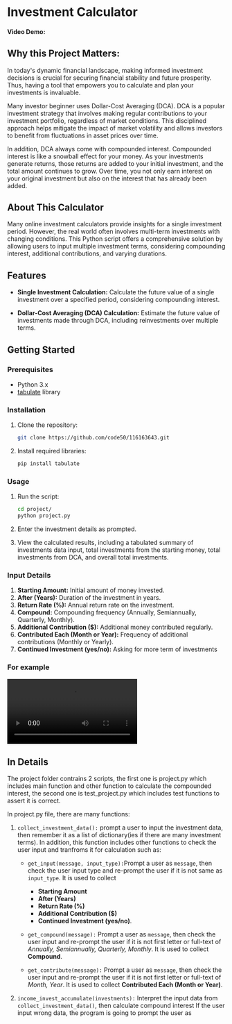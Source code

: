 # Investment Calculator

#### Video Demo:  <URL HERE>
## Why this Project Matters:
In today's dynamic financial landscape, making informed investment decisions is crucial for securing financial stability and future prosperity. Thus, having a tool that empowers you to calculate and plan your investments is invaluable.

Many investor beginner uses Dollar-Cost Averaging (DCA). DCA is a popular investment strategy that involves making regular contributions to your investment portfolio, regardless of market conditions. This disciplined approach helps mitigate the impact of market volatility and allows investors to benefit from fluctuations in asset prices over time.

In addition, DCA always come with compounded interest. Compounded interest is like a snowball effect for your money. As your investments generate returns, those returns are added to your initial investment, and the total amount continues to grow. Over time, you not only earn interest on your original investment but also on the interest that has already been added.

## About This Calculator

Many online investment calculators provide insights for a single investment period. However, the real world often involves multi-term investments with changing conditions. This Python script offers a comprehensive solution by allowing users to input multiple investment terms, considering compounding interest, additional contributions, and varying durations.

## Features

- **Single Investment Calculation:** Calculate the future value of a single investment over a specified period, considering compounding interest.

- **Dollar-Cost Averaging (DCA) Calculation:** Estimate the future value of investments made through DCA, including reinvestments over multiple terms.


## Getting Started

### Prerequisites

- Python 3.x
- [tabulate](https://pypi.org/project/tabulate/) library

### Installation

1. Clone the repository:

    ```bash
   git clone https://github.com/code50/116163643.git
2. Install required libraries:
    ```bash
    pip install tabulate
### Usage
1. Run the script:
    ```bash
    cd project/
    python project.py
2. Enter the investment details as prompted.

3. View the calculated results, including a tabulated summary of investments data input, total investments from the starting money, total investments from DCA, and overall total investments.

### Input Details
1. **Starting Amount:** Initial amount of money invested.
1. **After (Years):** Duration of the investment in years.
3. **Return Rate (%):** Annual return rate on the investment.
4. **Compound:** Compounding frequency (Annually, Semiannually, Quarterly, Monthly).
5. **Additional Contribution ($):** Additional money contributed regularly.
6. **Contributed Each (Month or Year):** Frequency of additional contributions (Monthly or Yearly).
7. **Continued Investment (yes/no):** Asking for more term of investments

### For example

<video src="example.mp4" controls title="example_video"></video>

## In Details

The project folder contrains 2 scripts, the first one is project.py which includes main function and other function to calculate the compounded interest, the second one is test_project.py which includes test functions to assert it is correct.

In project.py file, there are many functions:

1. `collect_investment_data():` prompt a user to input the investment data, then remember it as a list of dictionary(ies if there are many investment terms). In addition, this function includes other functions to check the user input and tranfroms it for calculation such as:

    - `get_input(message, input_type):`Prompt a user as `message`, then check the user input type and re-prompt the user if it is not same as `input_type`. It is used to collect
        - **Starting Amount**
        - **After (Years)**
        - **Return Rate (%)**
        - **Additional Contribution ($)**
        - **Continued Investment (yes/no)**.

    - `get_compound(message):` Prompt a user as `message`, then check the user input and re-prompt the user if it is not first letter or full-text of *Annually, Semiannually, Quarterly, Monthly*. It is used to collect **Compound**.

    - `get_contribute(message):` Prompt a user as `message`, then check the user input and re-prompt the user if it is not first letter or full-text of *Month, Year*. It is used to collect **Contributed Each (Month or Year)**.

2. `income_invest_accumulate(investments):` Interpret the input data from `collect_investment_data()`, then calculate compound interest
If the user input wrong data, the program is going to prompt the user as
